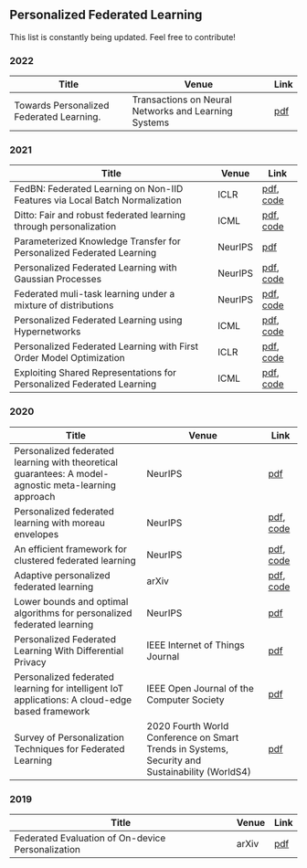 ## Personalized Federated Learning
This list is constantly being updated. Feel free to contribute!

### 2022
| Title | Venue | Link |  
| --- | --- | --- | 
| Towards Personalized Federated Learning.| Transactions on Neural Networks and Learning Systems | [pdf](https://arxiv.org/pdf/2103.00710)| 

### 2021
| Title | Venue | Link |  
| --- | --- | --- | 
| FedBN: Federated Learning on Non-IID Features via Local Batch Normalization  | ICLR | [pdf](https://arxiv.org/pdf/2102.07623), [code](https://github.com/med-air/FedBN) | 
| Ditto: Fair and robust federated learning through personalization  | ICML | [pdf](https://arxiv.org/pdf/2012.04221), [code](https://github.com/litian96/ditto) | 
| Parameterized Knowledge Transfer for Personalized Federated Learning  | NeurIPS | [pdf](https://arxiv.org/pdf/2111.02862) | 
| Personalized Federated Learning with Gaussian Processes | NeurIPS | [pdf](https://arxiv.org/pdf/2106.15482), [code](https://github.com/IdanAchituve/pFedGP) | 
| Federated muli-task learning under a mixture of distributions  | NeurIPS | [pdf](https://arxiv.org/pdf/2108.10252), [code](https://github.com/omarfoq/FedEM) | 
| Personalized Federated Learning using Hypernetworks  | ICML | [pdf](https://arxiv.org/pdf/2103.04628), [code](https://github.com/AvivSham/pFedHN) | 
| Personalized Federated Learning with First Order Model Optimization  | ICLR | [pdf](https://arxiv.org/pdf/2012.08565), [code](https://github.com/NVlabs/FedFomo) | 
| Exploiting Shared Representations for Personalized Federated Learning  | ICML | [pdf](https://arxiv.org/pdf/2102.07078.pdf), [code](https://github.com/lgcollins/FedRep) | 


### 2020
| Title | Venue | Link |  
| --- | --- | --- | 
| Personalized federated learning with theoretical guarantees: A model-agnostic meta-learning approach  | NeurIPS | [pdf](https://proceedings.neurips.cc/paper/2020/file/24389bfe4fe2eba8bf9aa9203a44cdad-Paper.pdf) | 
| Personalized federated learning with moreau envelopes  | NeurIPS | [pdf](https://proceedings.neurips.cc/paper/2020/file/f4f1f13c8289ac1b1ee0ff176b56fc60-Paper.pdf), [code](https://github.com/CharlieDinh/pFedMe) | 
| An efficient framework for clustered federated learning  | NeurIPS | [pdf](https://arxiv.org/pdf/2006.04088), [code](https://github.com/jichan3751/ifca) | 
| Adaptive personalized federated learning  | arXiv | [pdf](https://arxiv.org/pdf/2003.13461), [code](https://github.com/MLOPTPSU/FedTorch) | 
| Lower bounds and optimal algorithms for personalized federated learning | NeurIPS | [pdf](https://arxiv.org/pdf/2010.02372)| 
| Personalized Federated Learning With Differential Privacy  | IEEE Internet of Things Journal | [pdf](https://par.nsf.gov/servlets/purl/10183051)| 
| Personalized federated learning for intelligent IoT applications: A cloud-edge based framework | IEEE Open Journal of the Computer Society | [pdf](https://ieeexplore.ieee.org/iel7/8782664/8821528/09090366.pdf)| 
| Survey of Personalization Techniques for Federated Learning  | 2020 Fourth World Conference on Smart Trends in Systems, Security and Sustainability (WorldS4) | [pdf](https://par.nsf.gov/servlets/purl/10183051)| 


### 2019
| Title | Venue | Link |  
| --- | --- | --- | 
| Federated Evaluation of On-device Personalization| arXiv | [pdf](https://arxiv.org/abs/1910.10252) |